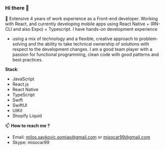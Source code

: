 ### Hi there 👋

🚀 Extensive 4 years of work experience as a Front-end developer. Working with React, and currently developing
mobile apps using React Native + (RN-CLI and also Expo) + Typescript. I have hands-on development experience
- using a mix of technology and a flexible, creative approach to problem-solving and the ability to take technical
ownership of solutions with respect to the development changes. I am a good team player with a passion for
functional programming, clean code with good patterns and best practices.

**Stack**:
 - JavaScript
 - React.js
 - React Native
 - TypeScript
 - Swift
 - SwiftUI
 - UIKit
 - Shopify Liquid

📫 **How to reach me ?**
- Email: milos.savkovic.somias@gmail.com or misocar99@gmail.com
- Skype: misocar99

<!--
**somias/somias** is a ✨ _special_ ✨ repository because its `README.md` (this file) appears on your GitHub profile.

Here are some ideas to get you started:

- 🔭 I’m currently working Reac Native ...
- 🌱 I’m currently learning...
- 👯 I’m looking to collaborate on ...
- 🤔 I’m looking for help with ...
- 💬 Ask me about ...
- 📫 How to reach me: ...
- 😄 Pronouns: ...
- ⚡ Fun fact: ...
-->
